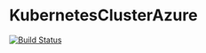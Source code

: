 # KubernetesClusterAzure

[![Build Status](https://dev.azure.com/emre-keles/shopping/_apis/build/status/shoppingclient-pipeline?branchName=master)](https://dev.azure.com/emre-keles/shopping/_build/latest?definitionId=6&branchName=master)
